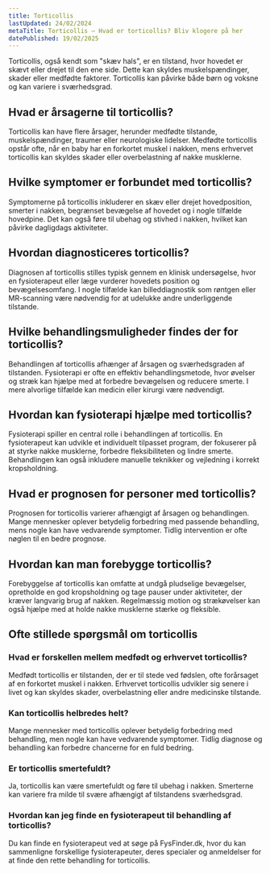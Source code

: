 ```yaml
---
title: Torticollis
lastUpdated: 24/02/2024
metaTitle: Torticollis – Hvad er torticollis? Bliv klogere på her
datePublished: 19/02/2025
---
```


Torticollis, også kendt som "skæv hals", er en tilstand, hvor hovedet er skævt eller drejet til den ene side. Dette kan skyldes muskelspændinger, skader eller medfødte faktorer. Torticollis kan påvirke både børn og voksne og kan variere i sværhedsgrad.

## Hvad er årsagerne til torticollis?

Torticollis kan have flere årsager, herunder medfødte tilstande, muskelspændinger, traumer eller neurologiske lidelser. Medfødte torticollis opstår ofte, når en baby har en forkortet muskel i nakken, mens erhvervet torticollis kan skyldes skader eller overbelastning af nakke musklerne.

## Hvilke symptomer er forbundet med torticollis?

Symptomerne på torticollis inkluderer en skæv eller drejet hovedposition, smerter i nakken, begrænset bevægelse af hovedet og i nogle tilfælde hovedpine. Det kan også føre til ubehag og stivhed i nakken, hvilket kan påvirke dagligdags aktiviteter.

## Hvordan diagnosticeres torticollis?

Diagnosen af torticollis stilles typisk gennem en klinisk undersøgelse, hvor en fysioterapeut eller læge vurderer hovedets position og bevægelsesomfang. I nogle tilfælde kan billeddiagnostik som røntgen eller MR-scanning være nødvendig for at udelukke andre underliggende tilstande.

## Hvilke behandlingsmuligheder findes der for torticollis?

Behandlingen af torticollis afhænger af årsagen og sværhedsgraden af tilstanden. Fysioterapi er ofte en effektiv behandlingsmetode, hvor øvelser og stræk kan hjælpe med at forbedre bevægelsen og reducere smerte. I mere alvorlige tilfælde kan medicin eller kirurgi være nødvendigt.

## Hvordan kan fysioterapi hjælpe med torticollis?

Fysioterapi spiller en central rolle i behandlingen af torticollis. En fysioterapeut kan udvikle et individuelt tilpasset program, der fokuserer på at styrke nakke musklerne, forbedre fleksibiliteten og lindre smerte. Behandlingen kan også inkludere manuelle teknikker og vejledning i korrekt kropsholdning.

## Hvad er prognosen for personer med torticollis?

Prognosen for torticollis varierer afhængigt af årsagen og behandlingen. Mange mennesker oplever betydelig forbedring med passende behandling, mens nogle kan have vedvarende symptomer. Tidlig intervention er ofte nøglen til en bedre prognose.

## Hvordan kan man forebygge torticollis?

Forebyggelse af torticollis kan omfatte at undgå pludselige bevægelser, opretholde en god kropsholdning og tage pauser under aktiviteter, der kræver langvarig brug af nakken. Regelmæssig motion og strækøvelser kan også hjælpe med at holde nakke musklerne stærke og fleksible.

## Ofte stillede spørgsmål om torticollis

### Hvad er forskellen mellem medfødt og erhvervet torticollis?

Medfødt torticollis er tilstanden, der er til stede ved fødslen, ofte forårsaget af en forkortet muskel i nakken. Erhvervet torticollis udvikler sig senere i livet og kan skyldes skader, overbelastning eller andre medicinske tilstande.

### Kan torticollis helbredes helt?

Mange mennesker med torticollis oplever betydelig forbedring med behandling, men nogle kan have vedvarende symptomer. Tidlig diagnose og behandling kan forbedre chancerne for en fuld bedring.

### Er torticollis smertefuldt?

Ja, torticollis kan være smertefuldt og føre til ubehag i nakken. Smerterne kan variere fra milde til svære afhængigt af tilstandens sværhedsgrad.

### Hvordan kan jeg finde en fysioterapeut til behandling af torticollis?

Du kan finde en fysioterapeut ved at søge på FysFinder.dk, hvor du kan sammenligne forskellige fysioterapeuter, deres specialer og anmeldelser for at finde den rette behandling for torticollis.

